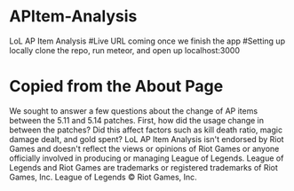 # APItem-Analysis
LoL AP Item Analysis
#Live URL
coming once we finish the app
#Setting up locally
clone the repo, run meteor, and open up localhost:3000
# Copied from the About Page
We sought to answer a few questions about the change of AP items between the 5.11 and 5.14 patches. First, how did the usage change in between the patches? Did this affect factors such as kill death ratio, magic damage dealt, and gold spent? LoL AP Item Analysis isn't endorsed by Riot Games and doesn't reflect the views or opinions of Riot Games or anyone officially involved in producing or managing League of Legends. League of Legends and Riot Games are trademarks or registered trademarks of Riot Games, Inc. League of Legends © Riot Games, Inc.

